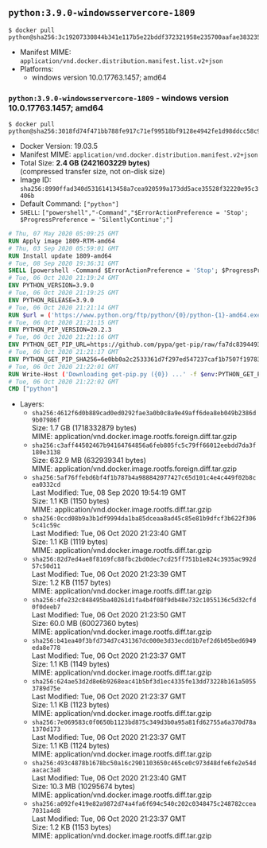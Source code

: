 ## `python:3.9.0-windowsservercore-1809`

```console
$ docker pull python@sha256:3c19207330844b341e117b5e22bddf372321958e235700aafae383235f272dab
```

-	Manifest MIME: `application/vnd.docker.distribution.manifest.list.v2+json`
-	Platforms:
	-	windows version 10.0.17763.1457; amd64

### `python:3.9.0-windowsservercore-1809` - windows version 10.0.17763.1457; amd64

```console
$ docker pull python@sha256:3018fd74f471bb788fe917c71ef99518bf9128e4942fe1d98ddcc58c9f2aa741
```

-	Docker Version: 19.03.5
-	Manifest MIME: `application/vnd.docker.distribution.manifest.v2+json`
-	Total Size: **2.4 GB (2421603229 bytes)**  
	(compressed transfer size, not on-disk size)
-	Image ID: `sha256:8990ffad340d53161413458a7cea920599a173dd5ace35528f32220e95c3406b`
-	Default Command: `["python"]`
-	`SHELL`: `["powershell","-Command","$ErrorActionPreference = 'Stop'; $ProgressPreference = 'SilentlyContinue';"]`

```dockerfile
# Thu, 07 May 2020 05:09:25 GMT
RUN Apply image 1809-RTM-amd64
# Thu, 03 Sep 2020 05:59:01 GMT
RUN Install update 1809-amd64
# Tue, 08 Sep 2020 19:36:31 GMT
SHELL [powershell -Command $ErrorActionPreference = 'Stop'; $ProgressPreference = 'SilentlyContinue';]
# Tue, 06 Oct 2020 21:19:24 GMT
ENV PYTHON_VERSION=3.9.0
# Tue, 06 Oct 2020 21:19:25 GMT
ENV PYTHON_RELEASE=3.9.0
# Tue, 06 Oct 2020 21:21:14 GMT
RUN $url = ('https://www.python.org/ftp/python/{0}/python-{1}-amd64.exe' -f $env:PYTHON_RELEASE, $env:PYTHON_VERSION); 	Write-Host ('Downloading {0} ...' -f $url); 	[Net.ServicePointManager]::SecurityProtocol = [Net.SecurityProtocolType]::Tls12; 	Invoke-WebRequest -Uri $url -OutFile 'python.exe'; 		Write-Host 'Installing ...'; 	Start-Process python.exe -Wait 		-ArgumentList @( 			'/quiet', 			'InstallAllUsers=1', 			'TargetDir=C:\Python', 			'PrependPath=1', 			'Shortcuts=0', 			'Include_doc=0', 			'Include_pip=0', 			'Include_test=0' 		); 		$env:PATH = [Environment]::GetEnvironmentVariable('PATH', [EnvironmentVariableTarget]::Machine); 		Write-Host 'Verifying install ...'; 	Write-Host '  python --version'; python --version; 		Write-Host 'Removing ...'; 	Remove-Item python.exe -Force; 		Write-Host 'Complete.'
# Tue, 06 Oct 2020 21:21:15 GMT
ENV PYTHON_PIP_VERSION=20.2.3
# Tue, 06 Oct 2020 21:21:16 GMT
ENV PYTHON_GET_PIP_URL=https://github.com/pypa/get-pip/raw/fa7dc83944936bf09a0e4cb5d5ec852c0d256599/get-pip.py
# Tue, 06 Oct 2020 21:21:17 GMT
ENV PYTHON_GET_PIP_SHA256=6e0bb0a2c2533361d7f297ed547237caf1b7507f197835974c0dd7eba998c53c
# Tue, 06 Oct 2020 21:22:01 GMT
RUN Write-Host ('Downloading get-pip.py ({0}) ...' -f $env:PYTHON_GET_PIP_URL); 	[Net.ServicePointManager]::SecurityProtocol = [Net.SecurityProtocolType]::Tls12; 	Invoke-WebRequest -Uri $env:PYTHON_GET_PIP_URL -OutFile 'get-pip.py'; 	Write-Host ('Verifying sha256 ({0}) ...' -f $env:PYTHON_GET_PIP_SHA256); 	if ((Get-FileHash 'get-pip.py' -Algorithm sha256).Hash -ne $env:PYTHON_GET_PIP_SHA256) { 		Write-Host 'FAILED!'; 		exit 1; 	}; 		Write-Host ('Installing pip=={0} ...' -f $env:PYTHON_PIP_VERSION); 	python get-pip.py 		--disable-pip-version-check 		--no-cache-dir 		('pip=={0}' -f $env:PYTHON_PIP_VERSION) 	; 	Remove-Item get-pip.py -Force; 		Write-Host 'Verifying pip install ...'; 	pip --version; 		Write-Host 'Complete.'
# Tue, 06 Oct 2020 21:22:02 GMT
CMD ["python"]
```

-	Layers:
	-	`sha256:4612f6d0b889cad0ed0292fae3a0b0c8a9e49aff6dea8eb049b2386d9b07986f`  
		Size: 1.7 GB (1718332879 bytes)  
		MIME: application/vnd.docker.image.rootfs.foreign.diff.tar.gzip
	-	`sha256:c3aff44502467b94164764856a6feb805fc5c79ff66012eebdd7da3f180e3138`  
		Size: 632.9 MB (632939341 bytes)  
		MIME: application/vnd.docker.image.rootfs.foreign.diff.tar.gzip
	-	`sha256:5af76ffebd6bf4f1b787b4a988842077427c65d101c4e4c449f02b8cea0332cd`  
		Last Modified: Tue, 08 Sep 2020 19:54:19 GMT  
		Size: 1.1 KB (1150 bytes)  
		MIME: application/vnd.docker.image.rootfs.diff.tar.gzip
	-	`sha256:0ccd08b9a3b1df9994da1ba85dceaa8ad45c85e81b9dfcf3b622f3065c41c59c`  
		Last Modified: Tue, 06 Oct 2020 21:23:40 GMT  
		Size: 1.1 KB (1119 bytes)  
		MIME: application/vnd.docker.image.rootfs.diff.tar.gzip
	-	`sha256:82d7ed4ae8f8169fc88fbc2bd0dec7cd25ff751b1e824c3935ac992d57c50d11`  
		Last Modified: Tue, 06 Oct 2020 21:23:39 GMT  
		Size: 1.2 KB (1157 bytes)  
		MIME: application/vnd.docker.image.rootfs.diff.tar.gzip
	-	`sha256:4fe232c848495ba40261d1fa4b4f08f9db48e732c1055136c5d32cfd0f0deeb7`  
		Last Modified: Tue, 06 Oct 2020 21:23:50 GMT  
		Size: 60.0 MB (60027360 bytes)  
		MIME: application/vnd.docker.image.rootfs.diff.tar.gzip
	-	`sha256:b41ea40f3bfd734d7c431367dc000e3d33ecdd1b7ef2d6b05bed6949eda8e778`  
		Last Modified: Tue, 06 Oct 2020 21:23:37 GMT  
		Size: 1.1 KB (1149 bytes)  
		MIME: application/vnd.docker.image.rootfs.diff.tar.gzip
	-	`sha256:624ae53d2d8e6b9268eac41b5bf3d1ec4335fe13dd73228b161a50553789d75e`  
		Last Modified: Tue, 06 Oct 2020 21:23:37 GMT  
		Size: 1.1 KB (1123 bytes)  
		MIME: application/vnd.docker.image.rootfs.diff.tar.gzip
	-	`sha256:7e069583c0f0650b1123bd875c349d3b0a95a81fd62755a6a370d78a1370d173`  
		Last Modified: Tue, 06 Oct 2020 21:23:37 GMT  
		Size: 1.1 KB (1124 bytes)  
		MIME: application/vnd.docker.image.rootfs.diff.tar.gzip
	-	`sha256:493c4878b1678bc50a16c2901103650c465ce0c973d48dfe6fe2e54daacac3a8`  
		Last Modified: Tue, 06 Oct 2020 21:23:40 GMT  
		Size: 10.3 MB (10295674 bytes)  
		MIME: application/vnd.docker.image.rootfs.diff.tar.gzip
	-	`sha256:a092fe419e82a9872d74a4fa6f694c540c202c0348475c248782ccea7031a4d8`  
		Last Modified: Tue, 06 Oct 2020 21:23:37 GMT  
		Size: 1.2 KB (1153 bytes)  
		MIME: application/vnd.docker.image.rootfs.diff.tar.gzip
